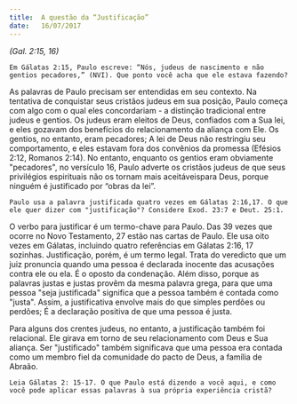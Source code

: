 ```yaml
---
title:  A questão da “Justificação”
date:   16/07/2017
---
```


_(Gal. 2:15, 16)_

`Em Gálatas 2:15, Paulo escreve: “Nós, judeus de nascimento e não gentios pecadores,” (NVI). Que ponto você acha que ele estava fazendo?`

As palavras de Paulo precisam ser entendidas em seu contexto. Na tentativa de conquistar seus cristãos judeus em sua posição, Paulo começa com algo com o qual eles concordariam - a distinção tradicional entre judeus e gentios. Os judeus eram eleitos de Deus, confiados com a Sua lei, e eles gozavam dos benefícios do relacionamento da aliança com Ele. Os gentios, no entanto, eram pecadores; A lei de Deus não restringiu seu comportamento, e eles estavam fora dos convênios da promessa (Efésios 2:12, Romanos 2:14). No entanto, enquanto os gentios eram obviamente "pecadores", no versículo 16, Paulo adverte os cristãos judeus de que seus privilégios espirituais não os tornam mais aceitáveis ​​para Deus, porque ninguém é justificado por “obras da lei”.

`Paulo usa a palavra justificada quatro vezes em Gálatas 2:16,17. O que ele quer dizer com "justificação"? Considere Exod. 23:7 e Deut. 25:1.`

O verbo para justificar é um termo-chave para Paulo. Das 39 vezes que ocorre no Novo Testamento, 27 estão nas cartas de Paulo. Ele usa oito vezes em Gálatas, incluindo quatro referências em Gálatas 2:16, 17 sozinhas. Justificação, porém, é um termo legal. Trata do veredicto que um juiz pronuncia quando uma pessoa é declarada inocente das acusações contra ele ou ela. É o oposto da condenação. Além disso, porque as palavras justas e justas provêm da mesma palavra grega, para que uma pessoa "seja justificada" significa que a pessoa também é contada como "justa". Assim, a justificativa envolve mais do que simples perdões ou perdões; É a declaração positiva de que uma pessoa é justa.

Para alguns dos crentes judeus, no entanto, a justificação também foi relacional. Ele girava em torno de seu relacionamento com Deus e Sua aliança. Ser "justificado" também significava que uma pessoa era contada como um membro fiel da comunidade do pacto de Deus, a família de Abraão.

`Leia Gálatas 2: 15-17. O que Paulo está dizendo a você aqui, e como você pode aplicar essas palavras à sua própria experiência cristã?`
